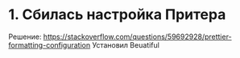 # 1. Сбилась настройка Притера

Решение: https://stackoverflow.com/questions/59692928/prettier-formatting-configuration
Установил Beuatiful
